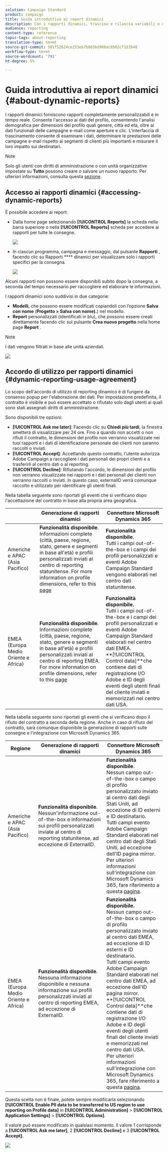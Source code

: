 ```yaml
---
solution: Campaign Standard
product: campaign
title: Guida introduttiva ai report dinamici
description: Con i rapporti dinamici, trascina e rilascia variabili e dimensioni nell’ambiente a forma libera e analizza il successo delle campagne.
audience: reporting
content-type: reference
topic-tags: about-reporting
translation-type: tm+mt
source-git-commit: 501f52624ce253eb7b0d36d908ac8502cf1d3b48
workflow-type: tm+mt
source-wordcount: '791'
ht-degree: 5%

---
```



# Guida introduttiva ai report dinamici {#about-dynamic-reports}

I rapporti dinamici forniscono rapporti completamente personalizzabili e in tempo reale. Consente l&#39;accesso ai dati del profilo, consentendo l&#39;analisi demografica per dimensioni del profilo quali genere, città ed età, oltre ai dati funzionali delle campagne e-mail come aperture e clic. L’interfaccia di trascinamento consente di esaminare i dati, determinare le prestazioni delle campagne e-mail rispetto ai segmenti di clienti più importanti e misurare il loro impatto sui destinatari.

>[!NOTE]
>
>Solo gli utenti con diritti di amministrazione o con unità organizzative impostate su **Tutto** possono creare o salvare un nuovo rapporto. Per ulteriori informazioni, consulta questa [sezione](../../administration/using/users-management.md).

## Accesso ai rapporti dinamici {#accessing-dynamic-reports}

È possibile accedere ai report:

* Dalla home page selezionando **[!UICONTROL Reports]** la scheda nella barra superiore o nella **[!UICONTROL Reports]** scheda per accedere ai rapporti per tutte le consegne.

   ![](assets/campaign_reports_access.png)

* In ciascun programma, campagna e messaggio, dal pulsante **Rapporti** , facendo clic su Rapporti **** dinamici per visualizzare solo i rapporti specifici per la consegna.

   ![](assets/campaign_reports_description.png)

Alcuni rapporti non possono essere disponibili subito dopo la consegna, a seconda del tempo necessario per raccogliere ed elaborare le informazioni.

I rapporti dinamici sono suddivisi in due categorie:

* **Modelli**, che possono essere modificati copiandoli con l’opzione **Salva con nome** (**Progetto > Salva con nome).**) nel modello.
* **Report** personalizzati (identificati in blu), che possono essere creati direttamente facendo clic sul pulsante **Crea nuovo progetto** nella home page **Report** .

>[!NOTE]
>
>I dati vengono filtrati in base alle unità aziendali.

![](assets/dynamic_report_overview.png)

## Accordo di utilizzo per rapporti dinamici {#dynamic-reporting-usage-agreement}

Lo scopo dell&#39;accordo di utilizzo di reporting dinamico è di fungere da consenso popup per l&#39;elaborazione dei dati. Per impostazione predefinita, il contratto è visibile e può essere accettato o rifiutato solo dagli utenti ai quali sono stati assegnati diritti di amministrazione.

Sono disponibili tre opzioni:

* **[!UICONTROL Ask me later]**: Facendo clic su **Chiedi più tardi**, la finestra smetterà di visualizzare per 24 ore. Fino a quando non accetti o non rifiuti il contratto, le dimensioni del profilo non verranno visualizzate nei tuoi rapporti e i dati di identificazione personale dei clienti non saranno raccolti o inviati.
* **[!UICONTROL Accept]**: Accettando questo contratto, l&#39;utente autorizza  Adobe Campaign a raccogliere i dati personali dei propri clienti e a trasferirli al centro dati o al reporting.
* **[!UICONTROL Decline]**: Rifiutando l&#39;accordo, le dimensioni del profilo non verranno visualizzate nei rapporti e i dati personali dei clienti non verranno raccolti o inviati. In questo caso, externalID verrà comunque raccolto e utilizzato per identificare gli utenti finali.

Nella tabella seguente sono riportati gli eventi che si verificano dopo l&#39;accettazione del contratto in base alla propria area geografica.

|  | Generazione di rapporti dinamici | Connettore Microsoft Dynamics 365 |
|---|---|---|
| Americhe e APAC (Asia Pacifico) | **Funzionalità disponibile**. <br>Informazioni complete (città, paese, regione, stato, genere e segmenti in base all&#39;età) e profili personalizzati inviati al centro di reporting statunitense. For more information on profile dimensions, refer to this [page](../../reporting/using/list-of-components-.md) | **Funzionalità disponibile**. <br>Tutti i campi out-of-the-box e i campi dei profili personalizzati e  eventi Adobe Campaign Standard vengono elaborati nel centro dati statunitense. |
| EMEA (Europa Medio Oriente e Africa) | **Funzionalità disponibile**. <br>Informazioni complete (città, paese, regione, stato, genere e segmenti in base all&#39;età) e profili personalizzati inviati al centro di reporting EMEA. For more information on profile dimensions, refer to this [page](../../reporting/using/list-of-components-.md) | **Funzionalità disponibile.** <br>Tutti i campi out-of-the-box e i campi dei profili personalizzati e  eventi Adobe Campaign Standard elaborati nel centro dati EMEA. <br>**[!UICONTROL Control data]**che contiene  dati di registrazione I/O Adobe e ID degli eventi degli utenti finali del cliente inviati e memorizzati nel centro dati USA. |

Nella tabella seguente sono riportati gli eventi che si verificano dopo il rifiuto del contratto a seconda della regione. Anche in caso di rifiuto del contratto, sarà comunque disponibile la generazione di rapporti sulle consegne e l&#39;integrazione con Microsoft Dynamics 365.

| Regione | Generazione di rapporti dinamici | Connettore Microsoft Dynamics 365 |
|---|---|---|
| Americhe e APAC (Asia Pacifico) | **Funzionalità disponibile**. <br> Nessun&#39;informazione out-of-the-box e informazioni sui profili personalizzati inviate al centro di reporting statunitense, ad eccezione di ExternalID. | **Funzionalità disponibile**. <br>Nessun campo out-of-the-box o campo di profilo personalizzato inviato al centro dati degli Stati Uniti, ad eccezione di ID esterni e ID destinatario. <br>Tutti  campi evento Adobe Campaign Standard elaborati nel centro dati degli Stati Uniti, ad eccezione dell&#39;ID pagina mirror. <br>Per ulteriori informazioni sull&#39;integrazione con Microsoft Dynamics 365, fare riferimento a questa [pagina](../../integrating/using/working-with-campaign-standard-and-microsoft-dynamics-365.md). |
| EMEA (Europa Medio Oriente e Africa) | **Funzionalità disponibile**. <br>Nessuna informazione disponibile e nessuna informazione sui profili personalizzati inviati al centro di reporting EMEA, ad eccezione di ExternalID. | **Funzionalità disponibile.** <br>Nessun campo out-of-the-box o campo di profilo personalizzato inviato al centro dati EMEA, ad eccezione di ID esterni e ID destinatario. <br>Tutti  campi evento Adobe Campaign Standard elaborati nel centro dati EMEA, ad eccezione dell&#39;ID pagina mirror.  <br>**[!UICONTROL Control data]**che contiene  dati di registrazione I/O Adobe e ID degli eventi degli utenti finali del cliente inviati e memorizzati nel centro dati USA.<br>Per ulteriori informazioni sull&#39;integrazione con Microsoft Dynamics 365, fare riferimento a questa [pagina](../../integrating/using/working-with-campaign-standard-and-microsoft-dynamics-365.md). |

Questa scelta non è finale, potete sempre modificarla selezionando **[!UICONTROL Enable PII data to be transferred to US region to use reporting on Profile data]** in **[!UICONTROL Administration]** > **[!UICONTROL Application Settings]** > **[!UICONTROL Options]**.

Il valore può essere modificato in qualsiasi momento. Il valore 1 corrisponde a **[!UICONTROL Ask me later]**, 2 **[!UICONTROL Decline]** e 3 **[!UICONTROL Accept]**.

![](assets/pii_window_2.png)
